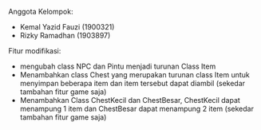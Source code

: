 Anggota Kelompok: 
- Kemal Yazid Fauzi (1900321)
- Rizky Ramadhan (1903897)
                 
Fitur modifikasi: 
- mengubah class NPC dan Pintu menjadi turunan Class Item
- Menambahkan class Chest yang merupakan turunan class Item untuk menyimpan beberapa item dan item tersebut dapat diambil (sekedar tambahan fitur game saja)
- Menambahkan Class ChestKecil dan ChestBesar, ChestKecil dapat menampung 1 item dan ChestBesar dapat menampung 2 item (sekedar tambahan fitur game saja)
